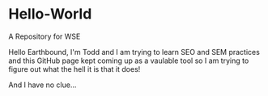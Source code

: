 # Hello-World

A Repository for WSE

Hello Earthbound, I'm Todd and I am trying to learn SEO and SEM practices and this GitHub page kept coming up as a vaulable tool so I am trying to figure out what the hell it is that it does!

And I have no clue...
